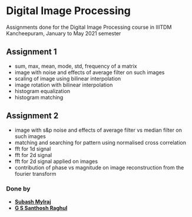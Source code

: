 # Digital Image Processing
Assignments done for the Digital Image Processing course in IIITDM Kancheepuram, January to May 2021 semester

## Assignment 1
* sum, max, mean, mode, std, frequency of a matrix
* image with noise and effects of average filter on such images
* scaling of image using bilinear interpolation
* image rotation with bilinear interpolation
* histogram equalization
* histogram matching

## Assignment 2
* image with s&p noise and effects of average filter vs median filter on such images
* matching and searching for pattern using normalised cross correlation
* fft for 1d signal
* fft for 2d signal
* fft for 2d signal applied on images
* contribution of phase vs magnitude on image reconstruction from the fourier transform

### Done by 

* __[Subash Mylraj](https://github.com/SubZer0811)__
* __[G S Santhosh Raghul](https://github.com/santhosh-raghul)__
